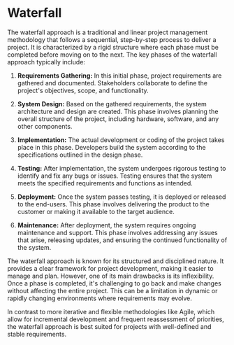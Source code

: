 # Waterfall
The waterfall approach is a traditional and linear project management methodology that follows a sequential, step-by-step process to deliver a project. It is characterized by a rigid structure where each phase must be completed before moving on to the next. The key phases of the waterfall approach typically include:

1. **Requirements Gathering:** In this initial phase, project requirements are gathered and documented. Stakeholders collaborate to define the project's objectives, scope, and functionality.
    
2. **System Design:** Based on the gathered requirements, the system architecture and design are created. This phase involves planning the overall structure of the project, including hardware, software, and any other components.
    
3. **Implementation:** The actual development or coding of the project takes place in this phase. Developers build the system according to the specifications outlined in the design phase.
    
4. **Testing:** After implementation, the system undergoes rigorous testing to identify and fix any bugs or issues. Testing ensures that the system meets the specified requirements and functions as intended.
    
5. **Deployment:** Once the system passes testing, it is deployed or released to the end-users. This phase involves delivering the product to the customer or making it available to the target audience.
    
6. **Maintenance:** After deployment, the system requires ongoing maintenance and support. This phase involves addressing any issues that arise, releasing updates, and ensuring the continued functionality of the system.
    

The waterfall approach is known for its structured and disciplined nature. It provides a clear framework for project development, making it easier to manage and plan. However, one of its main drawbacks is its inflexibility. Once a phase is completed, it's challenging to go back and make changes without affecting the entire project. This can be a limitation in dynamic or rapidly changing environments where requirements may evolve.

In contrast to more iterative and flexible methodologies like Agile, which allow for incremental development and frequent reassessment of priorities, the waterfall approach is best suited for projects with well-defined and stable requirements.

